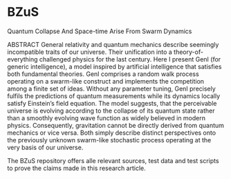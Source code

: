 # BZuS
Quantum Collapse And Space-time Arise From Swarm Dynamics

ABSTRACT
General relativity and quantum mechanics describe seemingly incompatible traits of our universe. 
Their unification into a theory-of-everything challenged physics for the last century. 
Here I present GenI (for generic intelligence), a model inspired by artificial intelligence that satisfies 
both fundamental theories. 
GenI comprises a random walk process operating on a swarm-like construct and implements the competition among 
a finite set of ideas. Without any parameter tuning, GenI precisely fulfils the predictions of quantum measurements 
while its dynamics locally satisfy Einstein’s field equation.
The model suggests, that the perceivable universe is evolving according to the collapse of its quantum state rather 
than a smoothly evolving wave function as widely believed in modern physics. Consequently, gravitation cannot be 
directly derived from quantum mechanics or vice versa. Both simply describe distinct perspectives onto the previously 
unknown swarm-like stochastic process operating at the very basis of our universe.

The BZuS repository offers alle relevant sources, test data and test scripts to prove the claims made in this research article.

